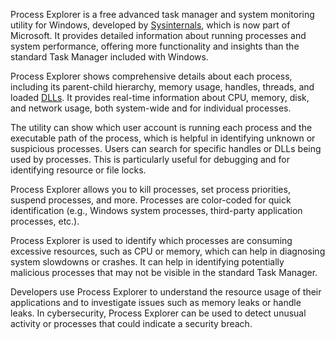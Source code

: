 Process Explorer is a free advanced task manager and system monitoring utility for Windows, developed by [Sysinternals](), which is now part of Microsoft. It provides detailed information about running processes and system performance, offering more functionality and insights than the standard Task Manager included with Windows.

Process Explorer shows comprehensive details about each process, including its parent-child hierarchy, memory usage, handles, threads, and loaded [DLLs](). It provides real-time information about CPU, memory, disk, and network usage, both system-wide and for individual processes.

The utility can show which user account is running each process and the executable path of the process, which is helpful in identifying unknown or suspicious processes. Users can search for specific handles or DLLs being used by processes. This is particularly useful for debugging and for identifying resource or file locks.

Process Explorer allows you to kill processes, set process priorities, suspend processes, and more. Processes are color-coded for quick identification (e.g., Windows system processes, third-party application processes, etc.).

Process Explorer is used to identify which processes are consuming excessive resources, such as CPU or memory, which can help in diagnosing system slowdowns or crashes. It can help in identifying potentially malicious processes that may not be visible in the standard Task Manager.

Developers use Process Explorer to understand the resource usage of their applications and to investigate issues such as memory leaks or handle leaks. In cybersecurity, Process Explorer can be used to detect unusual activity or processes that could indicate a security breach.

